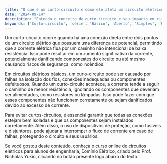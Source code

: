 ```yaml
---
title: "O que é um curto-circuito e como ele afeta um circuito elétrico básico?"
date: "2024-09-14"
description: "Entenda o conceito de curto-circuito e seu impacto em circuitos elétricos básicos."
keywords: ['Curto-circuito', 'série', 'Básico', 'Aberto', 'Simples', 'Unidade', 'Múltiplo']
---
```


Um curto-circuito ocorre quando há uma conexão direta entre dois pontos de um circuito elétrico que possuem uma diferença de potencial, permitindo que a corrente elétrica flua por um caminho não intencional de baixa resistência. Isso pode resultar em um aumento significativo da corrente, potencialmente danificando componentes do circuito ou até mesmo causando riscos de segurança, como incêndios.

Em circuitos elétricos básicos, um curto-circuito pode ser causado por falhas na isolação dos fios, conexões inadequadas ou componentes defeituosos. Quando um curto-circuito acontece, a corrente tende a seguir o caminho de menor resistência, ignorando os componentes que deveriam ser alimentados, como resistores ou lâmpadas. Isso pode fazer com que esses componentes não funcionem corretamente ou sejam danificados devido ao excesso de corrente.

Para evitar curtos-circuitos, é essencial garantir que todas as conexões estejam bem isoladas e que os componentes sejam instalados corretamente. Além disso, o uso de dispositivos de proteção, como fusíveis e disjuntores, pode ajudar a interromper o fluxo de corrente em caso de falhas, protegendo o circuito e seus usuários.

Se você gostou deste conteúdo, conheça o curso online de circuitos elétricos para alunos de engenharia, Domínio Elétrico, criado pelo Prof. Nicholas Yukio, clicando no botão presente logo abaixo do texto.